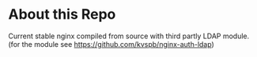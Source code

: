 # About this Repo

Current stable nginx compiled from source with third partly LDAP module.
(for the module see https://github.com/kvspb/nginx-auth-ldap)
